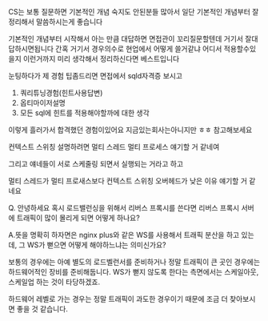 CS는 보통 질문하면 기본적인 개념 숙지도 안된분들 많아서 일단 기본적인 개념부터 잘정리해서 말씀하시는게 좋습니다

기본적인 개념부터 시작해서 아는 만큼 대답하면 면접관이 꼬리질문할텐데
거기서 잘대답하시면됩니다 간혹 거기서 경우의수로 현업에서 어떻게 쓸거같냐 어디서 적용할수있을지
이런거까지 미리 생각해서 정리하신다면 베스트입니다

눈팅하다가 제 경험 팁좀드리면
면접에서 sqld자격증 보시고

1. 쿼리튜닝경험(힌트사용답변)
2. 옵티마이저설명
3. 모든 sql에 힌트를 적용해야할까에 대한 생각

이렇게 흘러가서 합격했던 경험이있어요 지금있는회사는아니지만 ㅎㅎ 참고해보세요

컨텍스트 스위칭 설명하려면 멀티 스레드 멀티 프로세스 얘기할 거 같네여

그리고 얘네들이 서로 스케줄링 되면서 실행되는 거라고 하고

멀티 스레드가 멀티 프로새스보다 컨텍스트 스위칭 오버헤드가 낮은 이유 얘기할 거 같네요

Q. 안녕하세요 혹시 로드밸런싱을 위해서 리버스 프록시를 쓴다면 리버스 프록시 서버에 트래픽이 많이 몰리게 되면 어떻게 하나요?

A.뜻을 명확히 하자면은 nginx plus와 같은 WS를 사용해서 트래픽 분산을 하고 있는데, 그 WS가 뻗으면 어떻게 해야하느냐는 의미신가요?

보통의 경우에는 아예 별도의 로드벨런서를 준비하거나 정말 트래픽이 큰 곳인 경우에는 하드웨어적인 장비를 준비해둡니다.
WS가 뻗지 않도록 한다는 측면에서는 스케일아웃, 스케일업 하는 것이 타당하겠죠.

하드웨어 레벨로 가는 경우는 정말 트래픽이 과도한 경우이기 때문에 조금 더 찾아보시면 좋을 것 같습니다.
